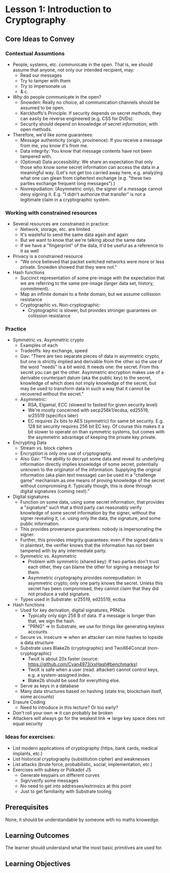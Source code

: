 # Lesson 1: Introduction to Cryptography

## Core Ideas to Convey

### Contextual Assumtions

- People, systems, etc. communicate in the open. That is, we should assume that anyone, not only our intended recipient, may:
  - Read our messages
  - Try to tamper with them
  - Try to impersonate us
  - & c.
- _Why_ do people communicate in the open?
  - Snowden: Really no choice, all communication channels should be assumed to be open.
  - Kerckhoffs's Principle: If security depends on secret _methods_, they can easily be reverse engineered (e.g. CSS for DVDs).
  - Security should depend on knowledge of secret _information_, with open methods.
- Therefore, we'd like some guarantees:
  - Message authenticity (origin, provinence): If you receive a message from me, you know it's from me.
  - Data integrity: You know that message contents have not been tampered with.
  - (Optional) Data accessibility: We share an expectation that only those who know some secret information can access the data in a meaningful way. (Let's not get too carried away here, e.g. analyzing what one can glean from ciphertext exchange (e.g. "these two parties exchange frequent long messages").)
  - Nonrepudiation: (Asymmetric only), the signer of a message cannot deny signing it. E.g. "I didn't authorize that transfer" is not a legitimate claim in a cryptographic system.

### Working with constrained resources

- Several resources are constrained in practice:
  - Network, storage, etc. are limited
  - It's wasteful to send the same data again and again
  - But we want to know that we're talking about the same data
  - If we have a "fingerprint" of the data, it'd be useful as a reference to it as well
- Privacy is a constrained resource
  - "We once believed that packet switched networks were more or less private. Snowden showed that they were not."
- Hash functions
  - Succinct representation of some pre-image with the expectation that we are referring to the same pre-image (larger data set, history, commitment).
  - Map an infinite domain to a finite domain, but we assume collission resistance
  - Cryptographic vs. Non-cryptographic:
    - Cryptographic is slower, but provides stronger guarantees on collission resistance

### Practice

- Symmetric vs. Asymmetric crypto
  - Examples of each
  - Tradeoffs: key exchange, speed
  - Gav: "There are two separate pieces of data in asymmetric crypto, but one is strictly implied and derivable from the other so the use of the word "needs" is a bit weird. It needs one: the secret. From this secret you can get the other. Asymmetric encryption makes use of a derivable counterpart datum (aka the public key) to the secret, knowledge of which does not imply knowledge of the secret, but may be used to transform data in such a way that it cannot be recovered without the secret."
  - Asymmetric:
    - RSA, Elgamal, ECC (slowest to fastest for given security level)
    - We're mostly concerned with secp256k1/ecdsa, ed25519, sr25519 (specifics later)
    - EC requires 2x bits to AES (symmetric) for same bit security. E.g. 128 bit security requires 256 bit EC key. Of course this makes it a bit slower to operate on than symmetric systems, but comes with the asymmetric advantage of keeping the private key private.
- Encrypting Data
  - Stream vs. block ciphers
  - Encryption is only one use of cryptography.
  - Also Gav: "The ability to decrypt some data and reveal its underlying information directly implies knowledge of some secret, potentially unknown to the originator of the information. Supplying the original information (aka plain text message) can be used in a "challenge game" mechanism as one means of proving knowledge of the secret without compromising it. Typically though, this is done through digital signatures (coming next)."
- Digital signatures
  - Function on some data, using some secret information, that provides a "signature" such that a third party can reasonably verify knowledge of some secret information by the signer, without the signer revealing it, i.e. using only the data, the signature, and some public information.
  - This provides provenance guarantees: nobody is impersonating the signer.
  - Further, this provides integrity guarantees: even if the signed data is in plaintext, the verifier knows that the information has not been tampered with by any intermediate party.
  - Symmetric vs. Asymmetric
    - Problem with symmetric (shared key): If two parties don't trust each other, they can blame the other for signing a message for them.
    - Asymmetric cryptography provides nonrepudiation: In asymmetric crypto, only one party knows the secret. Unless this secret has been compromised, they cannot claim that they did not produce a valid signature.
  - Types used in Substrate: sr25519, ed25519, ecdsa
- Hash functions
  - Used for key derivation, digital signatures, PRNGs
    - Typically only sign 256 B of data. If a message is longer than that, we sign the hash.
    - "PRNG" => In Substrate, we use for things like generating keyless accounts
  - Secure vs. insecure => when an attacker can mine hashes to lopside a data structure
  - Substrate uses Blake2b (cryptographic) and TwoX64Concat (non-cryptographic)
    - TwoX is about 20x faster (source: https://github.com/Cyan4973/xxHash#benchmarks)
    - TwoX is safe when a user (read: attacker) cannot control keys, e.g. a system-assigned index.
    - Blake2b should be used for everything else.
  - Serve as keys in a database
  - Many data structures based on hashing (state trie, blockchain itself, some accounts)
- Erasure Coding
  - Need to introduce in this lecture? Or too early?
- Don't roll your own => it can probably be broken
- Attackers will always go for the weakest link => large key space does not equal security

### Ideas for exercises:

- List modern applications of cryptography (https, bank cards, medical implants, etc.)
- List historical cryptography (substitution cipher) and weaknesses
- List attacks (brute force, probabilistic, social, implementation, etc.)
- Exercises with subkey or Polkadot JS
  - Generate keypairs on different curves
  - Sign/verify some messages
  - No need to get into addresses/extrinsics at this point
  - Just to get familiarity with Substrate tooling

## Prerequisites

None, it should be understandable by someone with no maths knowedge.

## Learning Outcomes

The learner should understand what the most basic primitives are used for.

## Learning Objectives
